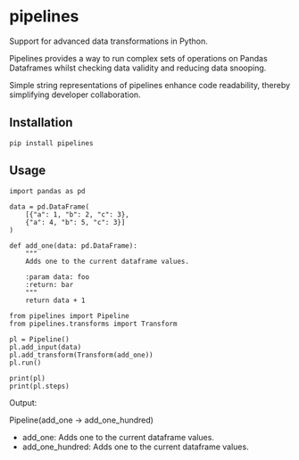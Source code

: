 # pipelines
 Support for advanced data transformations in Python.

Pipelines provides a way to run complex sets of operations on Pandas Dataframes whilst checking data validity and reducing data
snooping.

Simple string representations of pipelines enhance code readability, thereby simplifying developer collaboration.

## Installation
```
pip install pipelines
```

## Usage
```
import pandas as pd

data = pd.DataFrame(
    [{"a": 1, "b": 2, "c": 3}, 
    {"a": 4, "b": 5, "c": 3}]
)
```

```
def add_one(data: pd.DataFrame):
    """
    Adds one to the current dataframe values.

    :param data: foo
    :return: bar
    """
    return data + 1
```

```
from pipelines import Pipeline
from pipelines.transforms import Transform

pl = Pipeline()
pl.add_input(data)
pl.add_transform(Transform(add_one))
pl.run()
```

```
print(pl)
print(pl.steps)
```
Output:

Pipeline(add_one -> add_one_hundred)
- add_one: Adds one to the current dataframe values.
- add_one_hundred: Adds one to the current dataframe values.